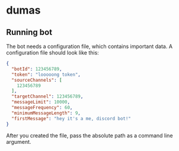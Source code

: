 # dumas

## Running bot

The bot needs a configuration file, which contains important data. A configuration file should look like this:

```json
{
  "botId": 123456789,
  "token": "looooong token",
  "sourceChannels": [
    123456789
  ],
  "targetChannel": 123456789,
  "messageLimit": 10000,
  "messageFrequency": 60,
  "minimumMessageLength": 9,
  "firstMessage": "hey it's a me, discord bot!"
}
```

After you created the file, pass the absolute path as a command line argument.

